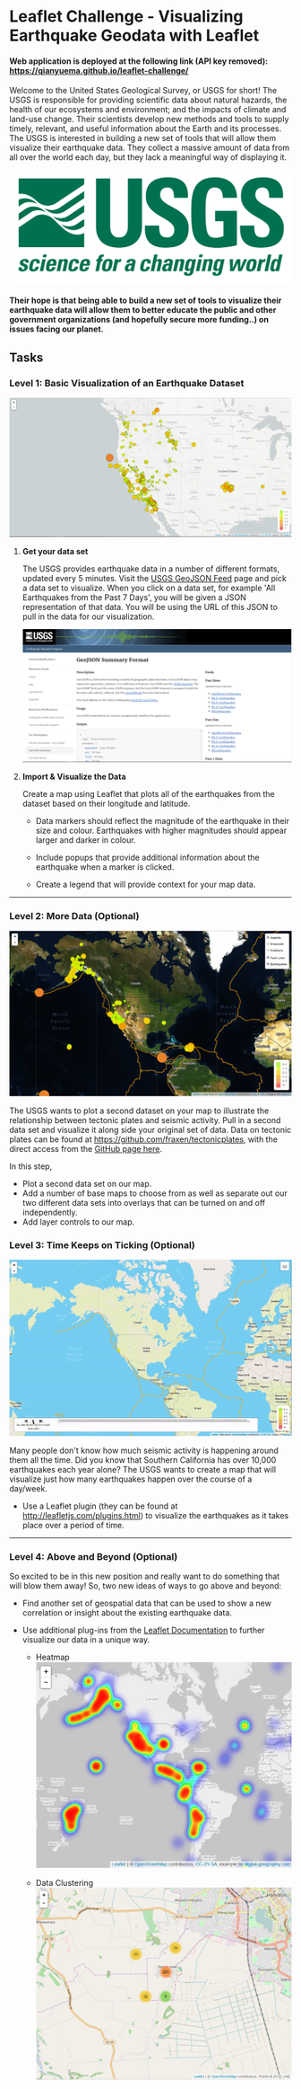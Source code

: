 # Leaflet Challenge - Visualizing Earthquake Geodata with Leaflet

#### Web application is deployed at the following link (API key removed): https://qianyuema.github.io/leaflet-challenge/

Welcome to the United States Geological Survey, or USGS for short! The USGS is responsible for providing scientific data about natural hazards, the health of our ecosystems and environment; and the impacts of climate and land-use change. Their scientists develop new methods and tools to supply timely, relevant, and useful information about the Earth and its processes. The USGS is interested in building a new set of tools that will allow them visualize their earthquake data. They collect a massive amount of data from all over the world each day, but they lack a meaningful way of displaying it. 

![1-Logo](Images/1-Logo.png)

#### Their hope is that being able to build a new set of tools to visualize their earthquake data will allow them to better educate the public and other government organizations (and hopefully secure more funding..) on issues facing our planet.


## Tasks

### Level 1: Basic Visualization of an Earthquake Dataset

![2-BasicMap](Images/2-BasicMap.png)

1. **Get your data set**

   The USGS provides earthquake data in a number of different formats, updated every 5 minutes. Visit the [USGS GeoJSON Feed](http://earthquake.usgs.gov/earthquakes/feed/v1.0/geojson.php) page and pick a data set to visualize. When you click on a data set, for example 'All Earthquakes from the Past 7 Days', you will be given a JSON representation of that data. You will be using the URL of this JSON to pull in the data for our visualization.

   ![3-Data](Images/3-Data.png)

2. **Import & Visualize the Data**

   Create a map using Leaflet that plots all of the earthquakes from the dataset based on their longitude and latitude.

   * Data markers should reflect the magnitude of the earthquake in their size and colour. Earthquakes with higher magnitudes should appear larger and darker in colour.

   * Include popups that provide additional information about the earthquake when a marker is clicked.

   * Create a legend that will provide context for your map data.

- - -

### Level 2: More Data (Optional)

![5-Advanced](Images/5-Advanced.png)

The USGS wants to plot a second dataset on your map to illustrate the relationship between tectonic plates and seismic activity. Pull in a second data set and visualize it along side your original set of data. Data on tectonic plates can be found at <https://github.com/fraxen/tectonicplates>, with the direct access from the [GitHub page here](https://raw.githubusercontent.com/fraxen/tectonicplates/master/GeoJSON/PB2002_boundaries.json).

In this step,

* Plot a second data set on our map.
* Add a number of base maps to choose from as well as separate out our two different data sets into overlays that can be turned on and off independently.
* Add layer controls to our map.

### Level 3: Time Keeps on Ticking (Optional)

![7-NotGif](Images/6-Time_Keeps_On_Ticking.gif)

Many people don't know how much seismic activity is happening around them all the time. Did you know that Southern California has over 10,000 earthquakes each year alone? The USGS wants to create a map that will visualize just how many earthquakes happen over the course of a day/week.

* Use a Leaflet plugin (they can be found at <http://leafletjs.com/plugins.html>) to visualize the earthquakes as it takes place over a period of time.

- - -

### Level 4: Above and Beyond (Optional)

So excited to be in this new position and really want to do something that will blow them away! So, two new ideas of ways to go above and beyond:

* Find another set of geospatial data that can be used to show a new correlation or insight about the existing earthquake data.

* Use additional plug-ins from the [Leaflet Documentation](http://leafletjs.com/plugins.html) to further visualize our data in a unique way.

  * Heatmap
    ![Heat](Images/Heat.png)

  * Data Clustering
    ![Cluster](Images/Cluster.png)

